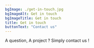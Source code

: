```yaml
--- 
bgImage: ./get-in-touch.jpg
bgImageAlt: Get in touch
bgImageTitle: Get in touch
title: Get in touch
buttonText: "Contact us"
--- 
```

A question, A project ? Simply contact us !